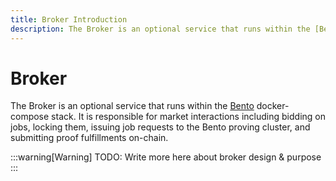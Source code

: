 ```yaml
---
title: Broker Introduction
description: The Broker is an optional service that runs within the [Bento][page-bento] docker-compose stack.
---
```


# Broker

The Broker is an optional service that runs within the [Bento][page-bento] docker-compose stack. It is responsible for market interactions including bidding on jobs, locking them, issuing job requests to the Bento proving cluster, and submitting proof fulfillments on-chain.

:::warning[Warning]
TODO: Write more here about broker design & purpose
:::

[page-bento]: /prover-manual/bento/introduction

